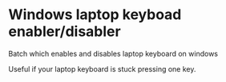 # Windows laptop keyboad enabler/disabler
Batch which enables and disables laptop keyboard on windows

Useful if your laptop keyboard is stuck pressing one key.

